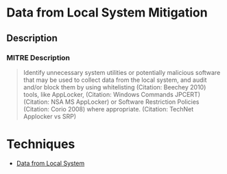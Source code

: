 
# Data from Local System Mitigation

## Description

### MITRE Description

> Identify unnecessary system utilities or potentially malicious software that may be used to collect data from the local system, and audit and/or block them by using whitelisting (Citation: Beechey 2010) tools, like AppLocker, (Citation: Windows Commands JPCERT) (Citation: NSA MS AppLocker) or Software Restriction Policies (Citation: Corio 2008) where appropriate. (Citation: TechNet Applocker vs SRP)


# Techniques


* [Data from Local System](../techniques/Data-from-Local-System.md)

